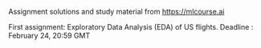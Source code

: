 Assignment solutions and study material from https://mlcourse.ai

First assignment: Exploratory Data Analysis (EDA) of US flights.
Deadline : February 24, 20:59 GMT
